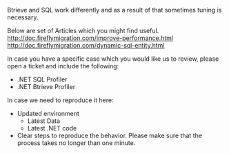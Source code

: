﻿Btrieve and SQL work differently and as a result of that sometimes tuning is necessary.

Below are set of Articles which you might find useful.
    http://doc.fireflymigration.com/improve-performance.html
    http://doc.fireflymigration.com/dynamic-sql-entity.html

In case you have a specific case which you would like us to review, please open a ticket and include the following:
- .NET SQL Profiler
- .NET Btrieve Profiler   

In case we need to reproduce it here:       

- Updated environment  
  - Latest Data  
  - Latest .NET code
- Clear steps to reproduce the behavior. Please make sure that the process takes no longer than one minute. 

